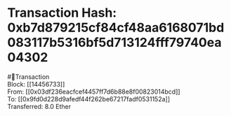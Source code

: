 
Transaction Hash: 0xb7d879215cf84cf48aa6168071bd083117b5316bf5d713124fff79740ea04302
====================================================================================
  
#💸Transaction  
Block: [[14456733]]  
From: [[0x03df236eacfcef4457ff7d6b88e8f00823014bcd]]  
To: [[0x9fd0d228d9afedf44f262be67217fadf0531152a]]  
Transferred: 8.0 Ether